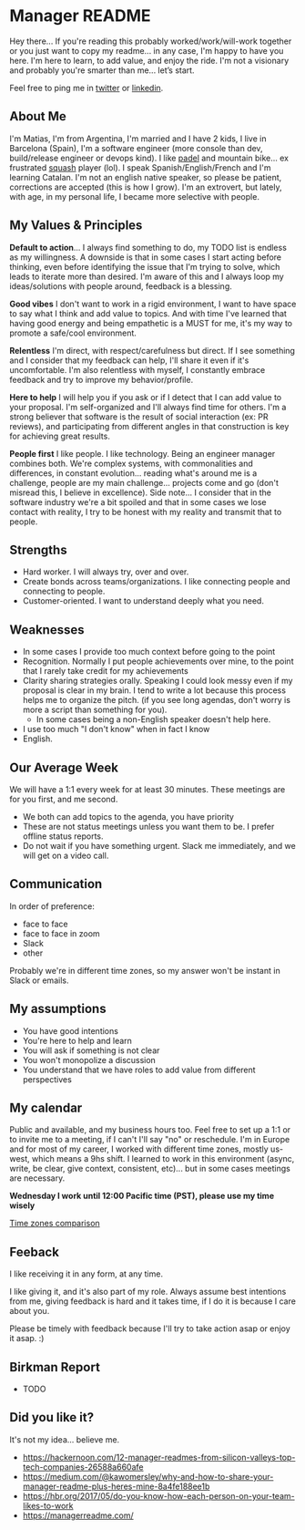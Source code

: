 # Manager README
Hey there... If you're reading this probably worked/work/will-work together or you just want to copy my readme... in any case, I'm happy to have you here.
I'm here to learn, to add value, and enjoy the ride. I'm not a visionary and probably you're smarter than me... let’s start.

Feel free to ping me in [twitter](https://twitter.com/matiasburni) or [linkedin](https://www.linkedin.com/in/matiasburni/?locale=en_US).

## About Me
I'm Matias, I'm from Argentina, I'm married and I have 2 kids, I live in Barcelona (Spain), I'm a software engineer (more console than dev, build/release engineer or devops kind). I like [padel](https://www.youtube.com/watch?v=RGUOHfNaoco&ab_channel=WorldPadelTour) and mountain bike... ex frustrated [squash](https://www.youtube.com/watch?v=nTcvGK3k1IQ&ab_channel=PSASQUASHTV) player (lol). I speak Spanish/English/French and I'm learning Catalan. I'm not an english native speaker, so please be patient, corrections are accepted (this is how I grow). I'm an extrovert, but lately, with age, in my personal life, I became more selective with people.

## My Values & Principles
**Default to action**... I always find something to do, my TODO list is endless as my willingness. 
A downside is that in some cases I start acting before thinking, even before identifying the issue that I'm trying to solve, which leads to iterate more than desired. I'm aware of this and I always loop my ideas/solutions with people around, feedback is a blessing.

**Good vibes**
I don't want to work in a rigid environment, I want to have space to say what I think and add value to topics. And with time I've learned that having good energy and being empathetic is a MUST for me, it's my way to promote a safe/cool environment. 

**Relentless**
I'm direct, with respect/carefulness but direct. If I see something and I consider that my feedback can help, I'll share it even if it's uncomfortable. I'm also relentless with myself, I constantly embrace feedback and try to improve my behavior/profile.

**Here to help**
I will help you if you ask or if I detect that I can add value to your proposal. I'm self-organized and I'll always find time for others. I'm a strong believer that software is the result of social interaction (ex: PR reviews), and participating from different angles in that construction is key for achieving great results.

**People first**
I like people. I like technology. Being an engineer manager combines both. We're complex systems, with commonalities and differences, in constant evolution... reading what's around me is a challenge, people are my main challenge... projects come and go (don't misread this, I believe in excellence).
Side note... I consider that in the software industry we're a bit spoiled and that in some cases we lose contact with reality, I try to be honest with my reality and transmit that to people.

## Strengths
* Hard worker. I will always try, over and over.
* Create bonds across teams/organizations. I like connecting people and connecting to people. 
* Customer-oriented. I want to understand deeply what you need.

## Weaknesses
* In some cases I provide too much context before going to the point
* Recognition. Normally I put people achievements over mine, to the point that I rarely take credit for my achievements
* Clarity sharing strategies orally. Speaking I could look messy even if my proposal is clear in my brain. I tend to write a lot because this process helps me to organize the pitch. (if you see long agendas, don't worry is more a script than something for you).
  * In some cases being a non-English speaker doesn't help here.
* I use too much "I don't know" when in fact I know
* English.

## Our Average Week
We will have a  1:1 every week for at least 30 minutes. These meetings are for you first, and me second.
* We both can add topics to the agenda, you have priority
* These are not status meetings unless you want them to be. I prefer offline status reports.
* Do not wait if you have something urgent. Slack me immediately, and we will get on a video call.

## Communication
In order of preference:
* face to face
* face to face in zoom
* Slack
* other

Probably we're in different time zones, so my answer won't be instant in Slack or emails.

## My assumptions
* You have good intentions
* You're here to help and learn
* You will ask if something is not clear
* You won't monopolize a discussion
* You understand that we have roles to add value from different perspectives

## My calendar
Public and available, and my business hours too. 
Feel free to set up a 1:1 or to invite me to a meeting, if I can't I'll say "no" or reschedule.
I'm in Europe and for most of my career, I worked with different time zones, mostly us-west, which means a 9hs shift. I learned to work in this environment (async, write, be clear, give context, consistent, etc)... but in some cases meetings are necessary.

**Wednesday I work until 12:00 Pacific time (PST), please use my time wisely**

[Time zones comparison](https://www.worldtimebuddy.com/?pl=1&lid=3128760,8,5&h=3128760&hf=0) 

## Feeback
I like receiving it in any form, at any time.

I like giving it, and it's also part of my role. Always assume best intentions from me, giving feedback is hard and it takes time, if I do it is because I care about you.

Please be timely with feedback because I'll try to take action asap or enjoy it asap. :)

## Birkman Report
* TODO

## Did you like it?
It's not my idea... believe me.
* https://hackernoon.com/12-manager-readmes-from-silicon-valleys-top-tech-companies-26588a660afe
* https://medium.com/@kawomersley/why-and-how-to-share-your-manager-readme-plus-heres-mine-8a4fe188ee1b
* https://hbr.org/2017/05/do-you-know-how-each-person-on-your-team-likes-to-work
* https://managerreadme.com/
